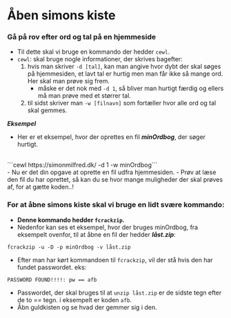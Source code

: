 # Åben simons kiste

### Gå på rov efter ord og tal på en hjemmeside
- Til dette skal vi bruge en kommando der hedder ```cewl```.
- ```cewl```: skal bruge nogle informationer, der skrives bagefter: 
  1. hvis man skriver ```-d [tal]```, kan man angive hvor dybt der skal søges på hjemmesiden, et lavt tal er hurtig men man får ikke så mange ord. Her skal man prøve sig frem.
     - måske er det nok med ```-d 1```, så bliver man hurtigt færdig og ellers må man prøve med et størrer tal.
  2. til sidst skriver man ```-w [filnavn]``` som fortæller hvor alle ord og tal skal gemmes.

***Eksempel***
- Her er et eksempel, hvor der oprettes en fil ***minOrdbog***, der søger hurtigt.
<br>
```cewl https://simonmilfred.dk/ -d 1 -w minOrdbog```
<br>
- Nu er det din opgave at oprette en fil udfra hjemmesiden.
- Prøv at læse den fil du har oprettet, så kan du se hvor mange muligheder der skal prøves af, for at gætte koden..!

### For at åbne simons kiste skal vi bruge en lidt svære kommando: 
- **Denne kommando hedder ```fcrackzip```.**
- Nedenfor kan ses et eksempel, hvor der bruges minOrdbog, fra eksempelt ovenfor, til at åbne en fil der hedder ***låst.zip***:

```fcrackzip -u -D -p minOrdbog -v låst.zip```

- Efter man har kørt kommandoen til ```fcrackzip```, vil der stå hvis den har fundet passwordet. eks:


```PASSWORD FOUND!!!!: pw == afb```

- Passwordet, der skal bruges til at ```unzip låst.zip``` er de sidste tegn efter de to *==* tegn. i eksempelt er koden ```afb```.
- Åbn guldkisten og se hvad der gemmer sig i den. 